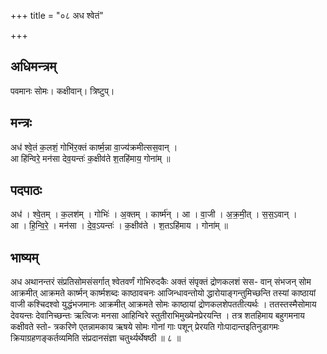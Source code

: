 +++
title = "०८ अध श्वेतं"

+++
## अधिमन्त्रम्
पवमानः सोमः। कक्षीवान्। त्रिष्टुप्।

## मन्त्रः
अध॑ श्वे॒तं क॒लशं॒ गोभि॑र॒क्तं कार्ष्म॒न्ना वा॒ज्य॑क्रमीत्सस॒वान् ।  
आ हि॑न्विरे॒ मन॑सा देव॒यन्तः॑ क॒क्षीव॑ते श॒तहि॑माय॒ गोना॑म् ॥

## पदपाठः
अध॑ । श्वे॒तम् । क॒लश॑म् । गोभिः॑ । अ॒क्तम् । कार्ष्म॑न् । आ । वा॒जी । अ॒क्र॒मी॒त् । स॒स॒ऽवान् ।  
आ । हि॒न्वि॒रे॒ । मन॑सा । दे॒व॒ऽयन्तः॑ । क॒क्षीव॑ते । श॒तऽहि॑माय । गोना॑म् ॥

## भाष्यम्
अध अथानन्तरं संप्रतिसोमसंसर्गात् श्वेतवर्णं गोभिरुदकैः अक्तं संपृक्तं द्रोणकलशं सस- वान् संभजन् सोम आक्रमीत् आक्रमते कार्ष्मन् कार्ष्मशब्दः काष्ठावचनः आजिन्धावन्तोयो द्धारोयाङ्गन्तुमिच्छन्ति तस्यां काष्ठायां वाजी कश्चिदश्वो युद्धंभजमानः आक्रमीत् आक्रमते सोमः काष्ठायां द्रोणकलशेपततीत्यर्थः । ततस्तस्मैसोमाय देवयन्तः देवानिच्छन्तः ऋत्विजः मनसा आहिन्विरे स्तुतीराभिमुख्येनप्रेरयन्ति । तत्र शतहिमाय बहुगमनाय कक्षीवते स्तो- त्रकरिणे एतन्नामकाय ऋषये सोमः गोनां गाः पशून् प्रेरयति गोःपादान्तइतिनुडागमः क्रियाग्रहणङ्कर्तव्यमिति संप्रदानसंज्ञा चतुर्थ्यर्थेषष्ठी ॥ ८ ॥